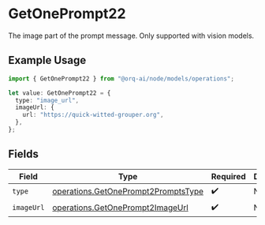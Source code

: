 # GetOnePrompt22

The image part of the prompt message. Only supported with vision models.

## Example Usage

```typescript
import { GetOnePrompt22 } from "@orq-ai/node/models/operations";

let value: GetOnePrompt22 = {
  type: "image_url",
  imageUrl: {
    url: "https://quick-witted-grouper.org",
  },
};
```

## Fields

| Field                                                                                      | Type                                                                                       | Required                                                                                   | Description                                                                                |
| ------------------------------------------------------------------------------------------ | ------------------------------------------------------------------------------------------ | ------------------------------------------------------------------------------------------ | ------------------------------------------------------------------------------------------ |
| `type`                                                                                     | [operations.GetOnePrompt2PromptsType](../../models/operations/getoneprompt2promptstype.md) | :heavy_check_mark:                                                                         | N/A                                                                                        |
| `imageUrl`                                                                                 | [operations.GetOnePrompt2ImageUrl](../../models/operations/getoneprompt2imageurl.md)       | :heavy_check_mark:                                                                         | N/A                                                                                        |